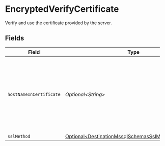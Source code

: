 # EncryptedVerifyCertificate

Verify and use the certificate provided by the server.


## Fields

| Field                                                                                                                    | Type                                                                                                                     | Required                                                                                                                 | Description                                                                                                              |
| ------------------------------------------------------------------------------------------------------------------------ | ------------------------------------------------------------------------------------------------------------------------ | ------------------------------------------------------------------------------------------------------------------------ | ------------------------------------------------------------------------------------------------------------------------ |
| `hostNameInCertificate`                                                                                                  | *Optional\<String>*                                                                                                      | :heavy_minus_sign:                                                                                                       | Specifies the host name of the server. The value of this property must match the subject property of the certificate.    |
| `sslMethod`                                                                                                              | [Optional\<DestinationMssqlSchemasSslMethodSslMethod>](../../models/shared/DestinationMssqlSchemasSslMethodSslMethod.md) | :heavy_minus_sign:                                                                                                       | N/A                                                                                                                      |